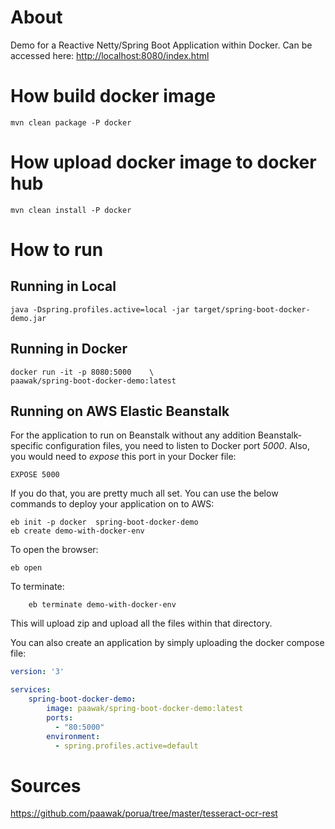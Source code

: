 # About

Demo for a Reactive Netty/Spring Boot Application within Docker. Can be accessed here: <http://localhost:8080/index.html>

# How build docker image

    mvn clean package -P docker

# How upload docker image to docker hub

    mvn clean install -P docker

# How to run

## Running in Local

    java -Dspring.profiles.active=local -jar target/spring-boot-docker-demo.jar

## Running in Docker

    docker run -it -p 8080:5000    \
    paawak/spring-boot-docker-demo:latest
    
## Running on AWS Elastic Beanstalk
For the application to run on Beanstalk without any addition Beanstalk-specific configuration files, you need to listen to Docker port *5000*. Also, you would need to *expose* this port in your Docker file:

    EXPOSE 5000

If you do that, you are pretty much all set. You can use the below commands to deploy your application on to AWS:

    eb init -p docker  spring-boot-docker-demo
    eb create demo-with-docker-env
    
To open the browser:

    eb open
    
To terminate:
        
        eb terminate demo-with-docker-env
        
This will upload zip and upload all the files within that directory. 

You can also create an application by simply uploading the docker compose file:

```yaml
version: '3'

services:
    spring-boot-docker-demo:
        image: paawak/spring-boot-docker-demo:latest
        ports:
          - "80:5000"
        environment:
          - spring.profiles.active=default
```
				
# Sources
		
<https://github.com/paawak/porua/tree/master/tesseract-ocr-rest>
